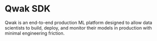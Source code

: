 # Qwak SDK

Qwak is an end-to-end production ML platform designed to allow data scientists to build, deploy, and monitor their models in production with minimal engineering friction.
